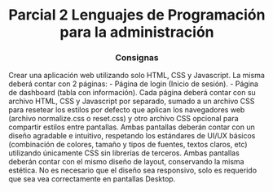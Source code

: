 <h1 align="center">Parcial 2 Lenguajes de Programación para la administración</h1>
<h3 align="center">Consignas</h3>
Crear una aplicación web utilizando solo HTML, CSS y Javascript. La misma deberá contar con 2 páginas:
- Página de login (Inicio de sesión).
- Página de dashboard (tabla con información).
Cada página deberá contar con su archivo HTML, CSS y Javascript por separado, sumado a un archivo CSS
para resetear los estilos por defecto que aplican los navegadores web (archivo normalize.css o reset.css) y
otro archivo CSS opcional para compartir estilos entre pantallas. Ambas pantallas deberán contar con un
diseño agradable e intuitivo, respetando los estándares de UI/UX básicos (combinación de colores, tamaño
y tipos de fuentes, textos claros, etc) utilizando únicamente CSS sin librerías de terceros. Ambas pantallas
deberán contar con el mismo diseño de layout, conservando la misma estética. No es necesario que el
diseño sea responsivo, solo es requerido que sea vea correctamente en pantallas Desktop.
